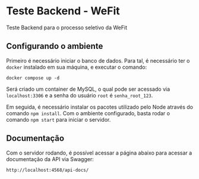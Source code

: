 # Teste Backend - WeFit

Teste Backend para o processo seletivo da WeFit

## Configurando o ambiente

Primeiro é necessário iniciar o banco de dados. Para tal, é necessário ter o `docker` instalado em sua máquina, e executar o comando:

`docker compose up -d`

Será criado um container de MySQL, o qual pode ser acessado via `localhost:3306` e a senha do usuário `root` é `senha_root_123`.

Em seguida, é necessário instalar os pacotes utilizado pelo Node através do comando `npm install`. Com o ambiente configurado, basta rodar o comando `npm start` para iniciar o servidor.

## Documentação

Com o servidor rodando, é possível acessar a página abaixo para acessar a documentação da API via Swagger:

`http://localhost:4568/api-docs/`
